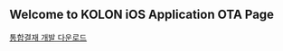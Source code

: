 ## Welcome to KOLON iOS Application OTA Page

[통합결재 개발 다운로드](itms-services://?action=download-manifest&url=https://dl.dropboxusercontent.com/s/x0akzgazzlpv9z4/mTotalSign_dev.plist)
